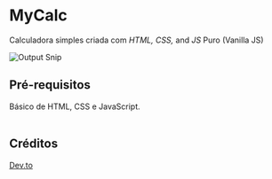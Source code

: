 # MyCalc
Calculadora simples criada com *HTML,* *CSS,* and *JS* Puro (Vanilla JS)

![Output Snip](https://github.com/karankumar-js/Simple-Calculator/blob/master/assets/output.gif "Resultado esperado")



## Pré-requisitos

<p>
Básico de HTML, CSS e JavaScript.
</br>
</br>
</p>


##  Créditos


<p>
<a href="https://dev.to/karankmr">Dev.to</a> &ensp;
</p>

